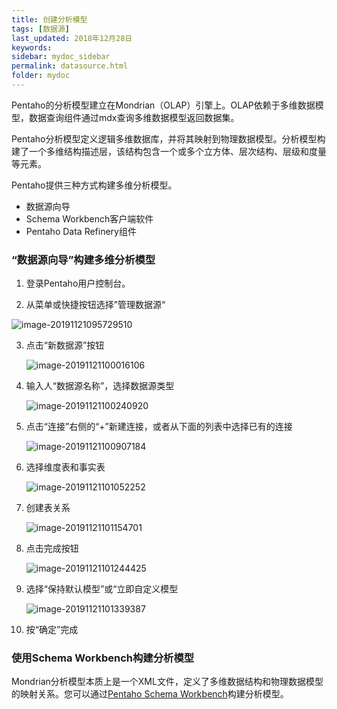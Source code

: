 ```yaml
---
title: 创建分析模型
tags: [数据源]
last_updated: 2018年12月28日
keywords: 
sidebar: mydoc_sidebar
permalink: datasource.html
folder: mydoc
---
```


Pentaho的分析模型建立在Mondrian（OLAP）引擎上。OLAP依赖于多维数据模型，数据查询组件通过mdx查询多维数据模型返回数据集。

Pentaho分析模型定义逻辑多维数据库，并将其映射到物理数据模型。分析模型构建了一个多维结构描述层，该结构包含一个或多个立方体、层次结构、层级和度量等元素。

Pentaho提供三种方式构建多维分析模型。

- 数据源向导
- Schema Workbench客户端软件
- Pentaho Data Refinery组件

### “数据源向导”构建多维分析模型

1. 登录Pentaho用户控制台。

2. 从菜单或快捷按钮选择”管理数据源“

![image-20191121095729510](../../../images/image-20191121095729510.png)

3. 点击“新数据源”按钮

   ![image-20191121100016106](../../../images/image-20191121100016106.png)

4. 输入人“数据源名称”，选择数据源类型

   ![image-20191121100240920](../../../images/image-20191121100240920.png)

5. 点击“连接”右侧的“+”新建连接，或者从下面的列表中选择已有的连接

   ![image-20191121100907184](../../../images/image-20191121100907184.png)

6. 选择维度表和事实表

   ![image-20191121101052252](../../../images/image-20191121101052252.png)

7. 创建表关系

   ![image-20191121101154701](../../../images/image-20191121101154701.png)

8. 点击完成按钮

   ![image-20191121101244425](../../../images/image-20191121101244425.png)

9. 选择“保持默认模型”或“立即自定义模型

   ![image-20191121101339387](../../../images/image-20191121101339387.png)

10. 按“确定”完成

### 使用Schema Workbench构建分析模型

Mondrian分析模型本质上是一个XML文件，定义了多维数据结构和物理数据模型的映射关系。您可以通过[Pentaho Schema Workbench](https://help.pentaho.com/Documentation/8.3/Work_with_data/Configure_Mondrian_engine)构建分析模型。

